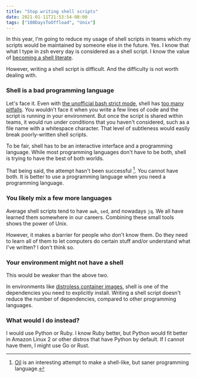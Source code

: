 ```yaml
---
title: "Stop writing shell scripts"
date: 2021-01-11T21:53:54-08:00
tags: ["100DaysToOffload", "Unix"]
---
```

In this year, I'm going to reduce my usage of shell scripts in teams which my scripts would be maintained by someone else in the future. Yes. I know that what I type in zsh every day is considered as a shell script. I know the value of [becoming a shell literate](https://drewdevault.com/2020/12/12/Shell-literacy.html).

However, writing a shell script is difficult. And the difficulty is not worth dealing with.

### Shell is a bad programming language

Let's face it. Even with [the unofficial bash strict mode](http://redsymbol.net/articles/unofficial-bash-strict-mode/), shell has [too many pitfalls](https://mywiki.wooledge.org/BashPitfalls). You wouldn't face it when you write a few lines of code and the script is running in your environment. But once the script is shared within teams, it would run under conditions that you haven't considered, such as a file name with a whitespace character. That level of subtleness would easily break poorly-written shell scripts.

To be fair, shell has to be an interactive interface and a programming language. While most programming languages don't have to be both, shell is trying to have the best of both worlds.

That being said, the attempt hasn't been successful [^OIL]. You cannot have both. It is better to use a programming language when you need a programming language.

### You likely mix a few more languages

Average shell scripts tend to have `awk`, `sed`, and nowadays `jq`. We all have learned them somewhere in our careers. Combining these small tools shows the power of Unix.

However, it makes a barrier for people who don't know them. Do they need to learn all of them to let computers do certain stuff and/or understand what I've written? I don't think so.

### Your environment might not have a shell

This would be weaker than the above two.

In environments like [distroless container images](https://github.com/GoogleContainerTools/distroless), shell is one of the dependencies you need to explicitly install. Writing a shell script doesn't reduce the number of dependencies, compared to other programming languages.

### What would I do instead?

I would use Python or Ruby. I know Ruby better, but Python would fit better in Amazon Linux 2 or other distros that have Python by default. If I cannot have them, I might use Go or Rust.

[^OIL]: [Oil](https://www.oilshell.org/) is an interesting attempt to make a shell-like, but saner programming language.